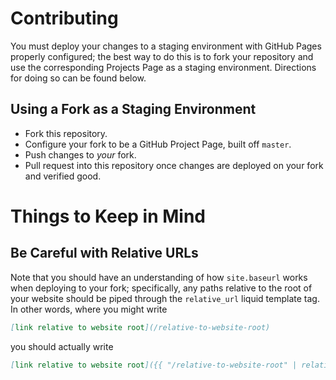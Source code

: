 # Contributing

You must deploy your changes to a staging environment with GitHub Pages properly configured; the best way to do this is to fork your repository and use the corresponding Projects Page as a staging environment. Directions for doing so can be found below.


## Using a Fork as a Staging Environment

* Fork this repository.
* Configure your fork to be a GitHub Project Page, built off `master`.
* Push changes to *your* fork.
* Pull request into this repository once changes are deployed on your fork and verified good.

# Things to Keep in Mind

## Be Careful with Relative URLs

Note that you should have an understanding of how `site.baseurl` works when deploying to your fork; specifically, any paths relative to the root of your website should be piped through the `relative_url` liquid template tag. In other words, where you might write

```markdown
[link relative to website root](/relative-to-website-root)
```

you should actually write

```markdown
[link relative to website root]({{ "/relative-to-website-root" | relative_url }})
```


